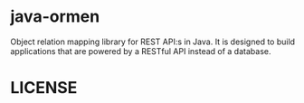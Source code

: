 # java-ormen
Object relation mapping library for REST API:s in Java. It is designed to build applications that are powered by a RESTful API instead of a database. 


# LICENSE
